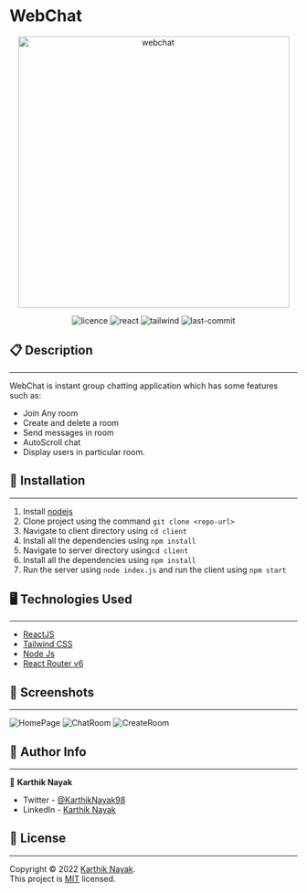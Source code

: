 # WebChat

<p align='center'><img width="475" alt="webchat" src="https://user-images.githubusercontent.com/39642646/153722344-f829f2b1-d46a-4c75-90ca-a2ae8e679f36.png"></p>

<p align='center'>
<img alt="licence" src="https://img.shields.io/github/license/karthik-nayak98/webchat?color=blue"/>
  <img alt='react' src='https://img.shields.io/badge/React-17.0.2+-61DBFB?&logo=react&alt=%22react%16version%22'/>
  <img alt='tailwind' src='https://img.shields.io/badge/NodeJs-16.14.0-43853d?&logo=nodedotjs&alt=%22node%16version%22'/>
  <img alt='last-commit' src='https://img.shields.io/github/last-commit/karthik-nayak98/webchat'/>
</p>

## 📋 Description

---

WebChat is instant group chatting application which has some features such as:

- Join Any room
- Create and delete a room
- Send messages in room
- AutoScroll chat
- Display users in particular room.

## 🚀 Installation

---

1. Install [nodejs](https://nodejs.org/en/)
1. Clone project using the command `git clone <repo-url>`
1. Navigate to client directory using `cd client`
1. Install all the dependencies using `npm install`
1. Navigate to server directory using`cd client`
1. Install all the dependencies using `npm install`
1. Run the server using `node index.js` and run the client using `npm start`

## 🖥️ Technologies Used

---

- [ReactJS](https://reactjs.org/)
- [Tailwind CSS](https://tailwindcss.com)
- [Node Js](https://nodejs.org/en/docs/)
- [React Router v6](https://reactrouter.com/)

## 📸 Screenshots

---

![HomePage](https://user-images.githubusercontent.com/39642646/153722440-8e348f41-3366-49e7-b052-2e1a4484ec6e.png)
![ChatRoom](https://user-images.githubusercontent.com/39642646/153722493-cb01842e-3547-4c24-ac10-e10cbef9df60.png)
![CreateRoom](https://user-images.githubusercontent.com/39642646/153722580-9ac20940-628e-41eb-8544-151718e497e9.png)

## 👨 Author Info

---

👤 **Karthik Nayak**

- Twitter - [@KarthikNayak98](https://twitter.com/KarthikNayak98)
- LinkedIn - [Karthik Nayak](https://www.linkedin.com/in/karthiknayak98)

## 📝 License

---

Copyright © 2022 [Karthik Nayak](https://github.com/karthik-nayak98).<br />
This project is [MIT](https://github.com/Karthik-Nayak98/webchat/blob/main/LICENSE) licensed.
